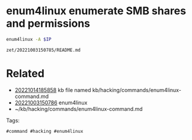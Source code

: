 # enum4linux enumerate SMB shares and permissions

```bash
enum4linux -A $IP
```

` zet/20221003150785/README.md `

# Related

- [20221014185858](/zet/20221014185858/README.md) kb file named kb/hacking/commands/enum4linux-command.md
- [20221003150786](/zet/20221003150786/README.md) enum4linux
- ~/kb/hacking/commands/enum4linux-command.md

Tags:

    #command #hacking #enum4linux 
